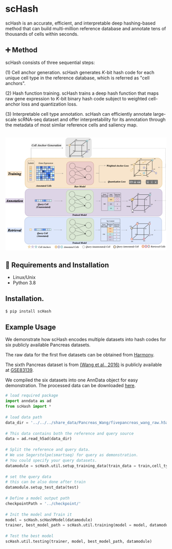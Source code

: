 # scHash 
scHash is an accurate, efficient, and interpretable deep hashing-based method that can build multi-million reference database and annotate tens of thousands of cells within seconds.


## :heavy_plus_sign: Method
scHash consists of three sequential steps:

(1) Cell anchor generation. 
scHash generates $K$-bit hash code for each unique cell type in the reference database, which is referred as "cell anchors". 

(2) Hash function training. 
scHash trains a deep hash function that maps raw gene expression to $K$-bit binary hash code subject to weighted cell-anchor loss and quantization loss. 

(3) Interpretable cell type annotation. 
scHash can efficiently annotate large-scale scRNA-seq dataset and offer interpretability for its annotation through the metadata of most similar reference cells and saliency map.

<br><img src="img/overview.png"/>

## :triangular_ruler: Requirements and Installation
* Linux/Unix
* Python 3.8

## Installation. 
```bash
$ pip install scHash
```

## Example Usage

We demonstrate how scHash encodes multiple datasets into hash codes for six publicly available Pancreas datasets.

The raw data for the first five datasets can be obtained from [Harmony](https://github.com/immunogenomics/harmony2019/tree/master/data/figure5).

The sixth Pancreas dataset is from [(Wang et al., 2016)](https://diabetesjournals.org/diabetes/article/65/10/3028/34922/Single-Cell-Transcriptomics-of-the-Human-Endocrine) is publicly available at [GSE83139](https://www.ncbi.nlm.nih.gov/geo/query/acc.cgi?acc=GSE83139).

We compiled the six datasets into one AnnData object for easy demonstration. The processed data can be downloaded [here]().



```python
# load required package
import anndata as ad
from scHash import *

# load data path
data_dir = '../../../share_data/Pancreas_Wang/fivepancreas_wang_raw.h5ad'

# This data contains both the reference and query source
data = ad.read_h5ad(data_dir)

# Split the reference and query data. 
# We use Segerstolpe(smartseq) for query as demonstration. 
# You could specify your query datasets.
datamodule = scHash.util.setup_training_data(train_data = train,cell_type_key = 'cell_type', batch_key = 'dataset')

# set the query data
# this can be also done after train
datamodule.setup_test_data(test)

# Define a model output path
checkpointPath = '../checkpoint/'

# Init the model and Train it
model = scHash.scHashModel(datamodule)
trainer, best_model_path = scHash.util.training(model = model, datamodule = datamodule, checkpointPath = checkpointPath, max_epochs = 50)

# Test the best model
scHash.util.testing(trainer, model, best_model_path, datamodule)
```


